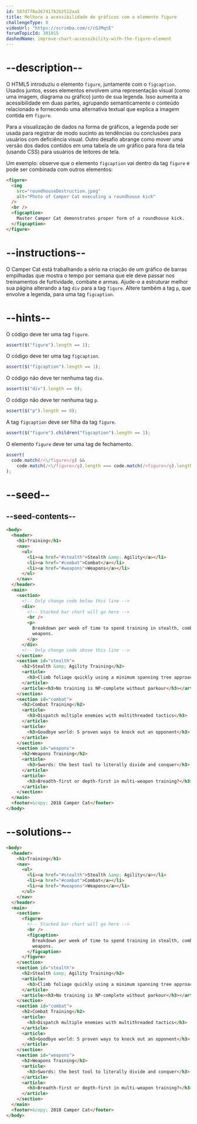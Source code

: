```yaml
---
id: 587d778a367417b2b2512aa5
title: Melhore a acessibilidade de gráficos com o elemento figure
challengeType: 0
videoUrl: "https://scrimba.com/c/cGJMqtE"
forumTopicId: 301015
dashedName: improve-chart-accessibility-with-the-figure-element
---
```


# --description--

O HTML5 introduziu o elemento `figure`, juntamente com o `figcaption`. Usados ​​juntos, esses elementos envolvem uma representação visual (como uma imagem, diagrama ou gráfico) junto de sua legenda. Isso aumenta a acessibilidade em duas partes, agrupando semanticamente o conteúdo relacionado e fornecendo uma alternativa textual que explica a imagem contida em `figure`.

Para a visualização de dados na forma de gráficos, a legenda pode ser usada para registrar de modo sucinto as tendências ou conclusões para usuários com deficiência visual. Outro desafio abrange como mover uma versão dos dados contidos em uma tabela de um gráfico para fora da tela (usando CSS) para usuários de leitores de tela.

Um exemplo: observe que o elemento `figcaption` vai dentro da tag `figure` e pode ser combinada com outros elementos:

```html
<figure>
  <img
    src="roundhouseDestruction.jpeg"
    alt="Photo of Camper Cat executing a roundhouse kick"
  />
  <br />
  <figcaption>
    Master Camper Cat demonstrates proper form of a roundhouse kick.
  </figcaption>
</figure>
```

# --instructions--

O Camper Cat está trabalhando a sério na criação de um gráfico de barras empilhadas que mostra o tempo por semana que ele deve passar nos treinamentos de furtividade, combate e armas. Ajude-o a estruturar melhor sua página alterando a tag `div` para a tag `figure`. Altere também a tag `p`, que envolve a legenda, para uma tag `figcaption`.

# --hints--

O código deve ter uma tag `figure`.

```js
assert($("figure").length == 1);
```

O código deve ter uma tag `figcaption`.

```js
assert($("figcaption").length == 1);
```

O código não deve ter nenhuma tag `div`.

```js
assert($("div").length == 0);
```

O código não deve ter nenhuma tag `p`.

```js
assert($("p").length == 0);
```

A tag `figcaption` deve ser filha da tag `figure`.

```js
assert($("figure").children("figcaption").length == 1);
```

O elemento `figure` deve ter uma tag de fechamento.

```js
assert(
  code.match(/<\/figure>/g) &&
    code.match(/<\/figure>/g).length === code.match(/<figure>/g).length
);
```

# --seed--

## --seed-contents--

```html
<body>
  <header>
    <h1>Training</h1>
    <nav>
      <ul>
        <li><a href="#stealth">Stealth &amp; Agility</a></li>
        <li><a href="#combat">Combat</a></li>
        <li><a href="#weapons">Weapons</a></li>
      </ul>
    </nav>
  </header>
  <main>
    <section>
      <!-- Only change code below this line -->
      <div>
        <!-- Stacked bar chart will go here -->
        <br />
        <p>
          Breakdown per week of time to spend training in stealth, combat, and
          weapons.
        </p>
      </div>
      <!-- Only change code above this line -->
    </section>
    <section id="stealth">
      <h2>Stealth &amp; Agility Training</h2>
      <article>
        <h3>Climb foliage quickly using a minimum spanning tree approach</h3>
      </article>
      <article><h3>No training is NP-complete without parkour</h3></article>
    </section>
    <section id="combat">
      <h2>Combat Training</h2>
      <article>
        <h3>Dispatch multiple enemies with multithreaded tactics</h3>
      </article>
      <article>
        <h3>Goodbye world: 5 proven ways to knock out an opponent</h3>
      </article>
    </section>
    <section id="weapons">
      <h2>Weapons Training</h2>
      <article>
        <h3>Swords: the best tool to literally divide and conquer</h3>
      </article>
      <article>
        <h3>Breadth-first or depth-first in multi-weapon training?</h3>
      </article>
    </section>
  </main>
  <footer>&copy; 2018 Camper Cat</footer>
</body>
```

# --solutions--

```html
<body>
  <header>
    <h1>Training</h1>
    <nav>
      <ul>
        <li><a href="#stealth">Stealth &amp; Agility</a></li>
        <li><a href="#combat">Combat</a></li>
        <li><a href="#weapons">Weapons</a></li>
      </ul>
    </nav>
  </header>
  <main>
    <section>
      <figure>
        <!-- Stacked bar chart will go here -->
        <br />
        <figcaption>
          Breakdown per week of time to spend training in stealth, combat, and
          weapons.
        </figcaption>
      </figure>
    </section>
    <section id="stealth">
      <h2>Stealth &amp; Agility Training</h2>
      <article>
        <h3>Climb foliage quickly using a minimum spanning tree approach</h3>
      </article>
      <article><h3>No training is NP-complete without parkour</h3></article>
    </section>
    <section id="combat">
      <h2>Combat Training</h2>
      <article>
        <h3>Dispatch multiple enemies with multithreaded tactics</h3>
      </article>
      <article>
        <h3>Goodbye world: 5 proven ways to knock out an opponent</h3>
      </article>
    </section>
    <section id="weapons">
      <h2>Weapons Training</h2>
      <article>
        <h3>Swords: the best tool to literally divide and conquer</h3>
      </article>
      <article>
        <h3>Breadth-first or depth-first in multi-weapon training?</h3>
      </article>
    </section>
  </main>
  <footer>&copy; 2018 Camper Cat</footer>
</body>
```
